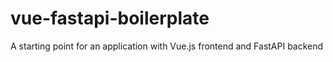 # vue-fastapi-boilerplate
A starting point for an application with Vue.js frontend and FastAPI backend
